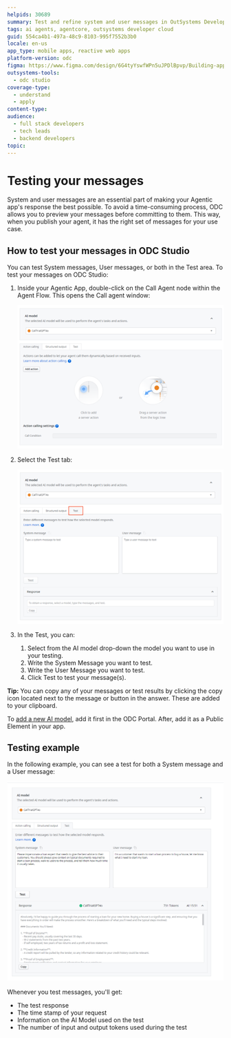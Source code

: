 ```yaml
---
helpids: 30689
summary: Test and refine system and user messages in OutSystems Developer Cloud (ODC) easily using ODC Studio's Test area to ensure effective agent communication.
tags: ai agents, agentcore, outsystems developer cloud
guid: 554ca4b1-497a-48c9-8103-995f7552b3b0
locale: en-us
app_type: mobile apps, reactive web apps
platform-version: odc
figma: https://www.figma.com/design/6G4tyYswfWPn5uJPDlBpvp/Building-apps?m=auto&node-id=8094-10&t=Y0y0hUAqxmoUyzXm-1
outsystems-tools:
  - odc studio
coverage-type:
  - understand
  - apply
content-type:
audience:
  - full stack developers
  - tech leads
  - backend developers
topic:
---
```

# Testing your messages

System and user messages are an essential part of making your Agentic app's response the best possible. To avoid a time-consuming process, ODC allows you to preview your messages before committing to them. This way, when you publish your agent, it has the right set of messages for your use case.

## How to test your messages in ODC Studio

You can test System messages, User messages, or both in the Test area. To test your messages on ODC Studio:

1. Inside your Agentic App, double-click on the Call Agent node within the Agent Flow. This opens the Call agent window:

    ![Screenshot of the Call Agent window in ODC Studio showing the AI model selection.](images/ai-model-odcs.png "Call Agent Window in ODC Studio")

1. Select the Test tab:

    ![Screenshot of the Test tab in ODC Studio where users can enter system and user messages to test.](images/test-prompt-odcs.png "Test Tab in ODC Studio")

1. In the Test, you can:

    1. Select from the AI model drop-down the model you want to use in your testing.
    1. Write the System Message you want to test.
    1. Write the User Message you want to test.
    1. Click Test to test your message(s).

**Tip:** You can copy any of your messages or test results by clicking the copy icon located next to the message or button in the answer. These are added to your clipboard.

<div class="info" markdown="1">

To [add a new AI model](add-ai-models.md), add it first in the ODC Portal. After, add it as a Public Element in your app.

</div>

## Testing example

In the following example, you can see a test for both a System message and a User message:

![Screenshot of a testing example in ODC Studio showing system and user messages with the AI model response.](images/test-example-odcs.png "Testing Example in ODC Studio")

Whenever you test messages, you'll get:

* The test response
* The time stamp of your request
* Information on the AI Model used on the test
* The number of input and output tokens used during the test
